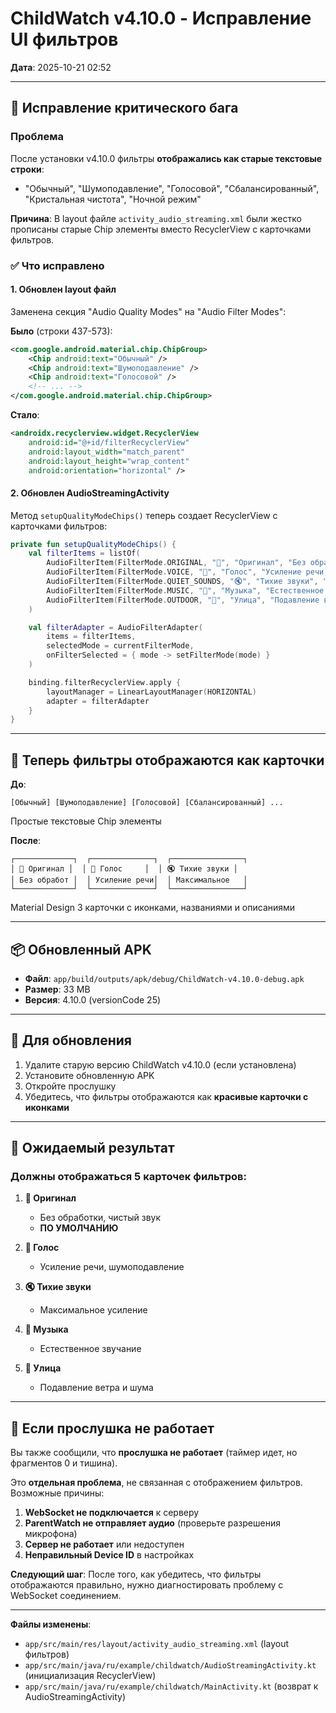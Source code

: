 # ChildWatch v4.10.0 - Исправление UI фильтров

**Дата**: 2025-10-21 02:52

---

## 🐛 Исправление критического бага

### Проблема
После установки v4.10.0 фильтры **отображались как старые текстовые строки**:
- "Обычный", "Шумоподавление", "Голосовой", "Сбалансированный", "Кристальная чистота", "Ночной режим"

**Причина**: В layout файле `activity_audio_streaming.xml` были жестко прописаны старые Chip элементы вместо RecyclerView с карточками фильтров.

### ✅ Что исправлено

#### 1. **Обновлен layout файл**
Заменена секция "Audio Quality Modes" на "Audio Filter Modes":

**Было** (строки 437-573):
```xml
<com.google.android.material.chip.ChipGroup>
    <Chip android:text="Обычный" />
    <Chip android:text="Шумоподавление" />
    <Chip android:text="Голосовой" />
    <!-- ... -->
</com.google.android.material.chip.ChipGroup>
```

**Стало**:
```xml
<androidx.recyclerview.widget.RecyclerView
    android:id="@+id/filterRecyclerView"
    android:layout_width="match_parent"
    android:layout_height="wrap_content"
    android:orientation="horizontal" />
```

#### 2. **Обновлен AudioStreamingActivity**
Метод `setupQualityModeChips()` теперь создает RecyclerView с карточками фильтров:

```kotlin
private fun setupQualityModeChips() {
    val filterItems = listOf(
        AudioFilterItem(FilterMode.ORIGINAL, "📡", "Оригинал", "Без обработки, чистый звук"),
        AudioFilterItem(FilterMode.VOICE, "🎤", "Голос", "Усиление речи, шумоподавление"),
        AudioFilterItem(FilterMode.QUIET_SOUNDS, "🔇", "Тихие звуки", "Максимальное усиление"),
        AudioFilterItem(FilterMode.MUSIC, "🎵", "Музыка", "Естественное звучание"),
        AudioFilterItem(FilterMode.OUTDOOR, "🌳", "Улица", "Подавление ветра и шума")
    )

    val filterAdapter = AudioFilterAdapter(
        items = filterItems,
        selectedMode = currentFilterMode,
        onFilterSelected = { mode -> setFilterMode(mode) }
    )

    binding.filterRecyclerView.apply {
        layoutManager = LinearLayoutManager(HORIZONTAL)
        adapter = filterAdapter
    }
}
```

---

## 🎨 Теперь фильтры отображаются как карточки

**До**:
```
[Обычный] [Шумоподавление] [Голосовой] [Сбалансированный] ...
```
Простые текстовые Chip элементы

**После**:
```
┌─────────────┐  ┌──────────────┐  ┌────────────────┐
│ 📡 Оригинал │  │ 🎤 Голос     │  │ 🔇 Тихие звуки │
│ Без обработ │  │ Усиление речи│  │ Максимальное   │
└─────────────┘  └──────────────┘  └────────────────┘
```
Material Design 3 карточки с иконками, названиями и описаниями

---

## 📦 Обновленный APK

- **Файл**: `app/build/outputs/apk/debug/ChildWatch-v4.10.0-debug.apk`
- **Размер**: 33 MB
- **Версия**: 4.10.0 (versionCode 25)

---

## 🔄 Для обновления

1. Удалите старую версию ChildWatch v4.10.0 (если установлена)
2. Установите обновленную APK
3. Откройте прослушку
4. Убедитесь, что фильтры отображаются как **красивые карточки с иконками**

---

## 🎯 Ожидаемый результат

### Должны отображаться 5 карточек фильтров:

1. **📡 Оригинал**
   - Без обработки, чистый звук
   - **ПО УМОЛЧАНИЮ**

2. **🎤 Голос**
   - Усиление речи, шумоподавление

3. **🔇 Тихие звуки**
   - Максимальное усиление

4. **🎵 Музыка**
   - Естественное звучание

5. **🌳 Улица**
   - Подавление ветра и шума

---

## 🐞 Если прослушка не работает

Вы также сообщили, что **прослушка не работает** (таймер идет, но фрагментов 0 и тишина).

Это **отдельная проблема**, не связанная с отображением фильтров. Возможные причины:

1. **WebSocket не подключается** к серверу
2. **ParentWatch не отправляет аудио** (проверьте разрешения микрофона)
3. **Сервер не работает** или недоступен
4. **Неправильный Device ID** в настройках

**Следующий шаг**: После того, как убедитесь, что фильтры отображаются правильно, нужно диагностировать проблему с WebSocket соединением.

---

**Файлы изменены**:
- `app/src/main/res/layout/activity_audio_streaming.xml` (layout фильтров)
- `app/src/main/java/ru/example/childwatch/AudioStreamingActivity.kt` (инициализация RecyclerView)
- `app/src/main/java/ru/example/childwatch/MainActivity.kt` (возврат к AudioStreamingActivity)
